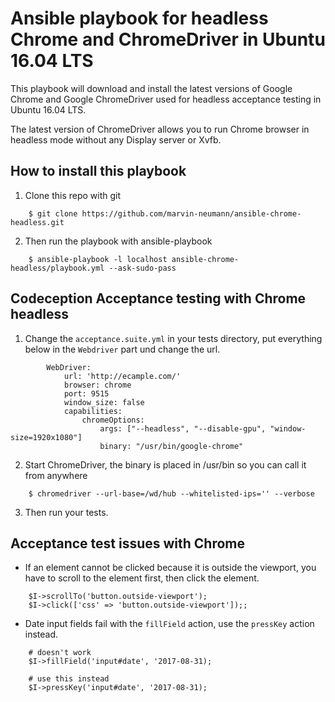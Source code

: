 # Ansible playbook for headless Chrome and ChromeDriver in Ubuntu 16.04 LTS

This playbook will download and install the latest versions of Google Chrome and Google ChromeDriver used for headless acceptance testing in Ubuntu 16.04 LTS.  

The latest version of ChromeDriver allows you to run Chrome browser in headless mode without any Display server or Xvfb.  

##  How to install this playbook

1. Clone this repo with git 

```
    $ git clone https://github.com/marvin-neumann/ansible-chrome-headless.git
```

2. Then run the playbook with ansible-playbook

```
    $ ansible-playbook -l localhost ansible-chrome-headless/playbook.yml --ask-sudo-pass
```

## Codeception Acceptance testing with Chrome headless
1. Change the `acceptance.suite.yml` in your tests directory, put everything below in the `Webdriver` part und change the url.

```
        WebDriver:
            url: 'http://ecample.com/'
            browser: chrome
            port: 9515
            window_size: false
            capabilities:
                chromeOptions:
                    args: ["--headless", "--disable-gpu", "window-size=1920x1080"]
                    binary: "/usr/bin/google-chrome"
```

2. Start ChromeDriver, the binary is placed in /usr/bin so you can call it from anywhere  

```
    $ chromedriver --url-base=/wd/hub --whitelisted-ips='' --verbose
```

3. Then run your tests.  

## Acceptance test issues with Chrome

- If an element cannot be clicked because it is outside the viewport, you have to scroll to the element first, then click the element.

```
    $I->scrollTo('button.outside-viewport');
    $I->click(['css' => 'button.outside-viewport']);;
```

- Date input fields fail with the `fillField` action, use the `pressKey` action instead.

```
    # doesn't work  
    $I->fillField('input#date', '2017-08-31);  
    
    # use this instead  
    $I->pressKey('input#date', '2017-08-31);  
```
